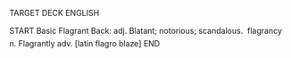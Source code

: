 TARGET DECK
ENGLISH

START
Basic
Flagrant
Back: adj. Blatant; notorious; scandalous.  flagrancy n. Flagrantly adv. [latin flagro blaze]
END
